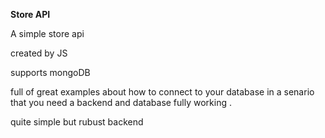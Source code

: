 **Store API**

A simple store api 

created by JS

supports mongoDB

full of great examples about how to connect to your database in a senario that you need a backend and database fully working . 

quite simple but rubust backend
